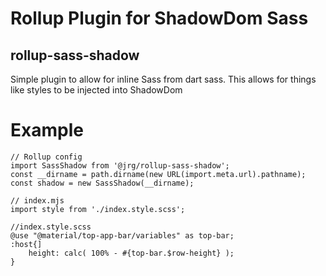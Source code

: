 # Rollup Plugin for ShadowDom Sass
## rollup-sass-shadow

Simple plugin to allow for inline Sass from dart sass. This allows for things like styles to be injected into ShadowDom

# Example

    // Rollup config
    import SassShadow from '@jrg/rollup-sass-shadow';
    const __dirname = path.dirname(new URL(import.meta.url).pathname);
    const shadow = new SassShadow(__dirname);
    
    // index.mjs
    import style from './index.style.scss';
    
    //index.style.scss
    @use "@material/top-app-bar/variables" as top-bar;
    :host{]
        height: calc( 100% - #{top-bar.$row-height} );
    }